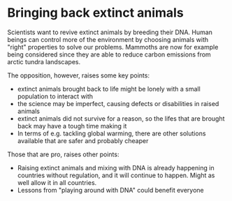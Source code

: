 # Bringing back extinct animals

Scientists want to revive extinct animals by breeding their DNA. Human beings can control more of the environment by choosing animals with "right" properties to solve our problems.
Mammoths are now for example being considered since they are able to reduce carbon emissions from arctic tundra landscapes.

The opposition, however, raises some key points:
  * extinct animals brought back to life might be lonely with a small population to interact with
  * the science may be imperfect, causing defects or disabilities in raised animals
  * extinct animals did not survive for a reason, so the lifes that are brought back may have a tough time making it
  * In terms of e.g. tackling global warming, there are other solutions available that are safer and probably cheaper

Those that are pro, raises other points:
  * Raising extinct animals and mixing with DNA is already happening in countries without regulation, and it will continue to happen. Might as well allow it in all countries.
  * Lessons from "playing around with DNA" could benefit everyone
